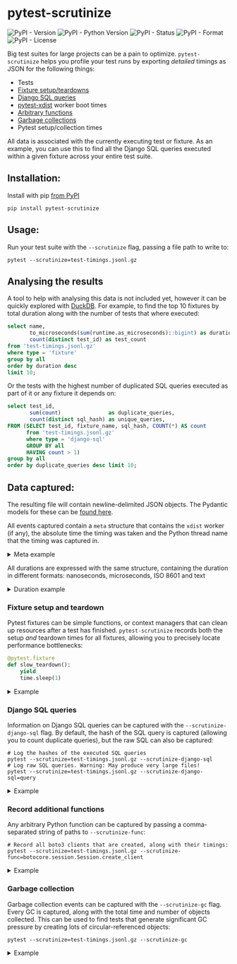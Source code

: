 # pytest-scrutinize

![PyPI - Version](https://img.shields.io/pypi/v/pytest-scrutinize) ![PyPI - Python Version](https://img.shields.io/pypi/pyversions/pytest-scrutinize) ![PyPI - Status](https://img.shields.io/pypi/status/pytest-scrutinize) ![PyPI - Format](https://img.shields.io/pypi/format/pytest-scrutinize) ![PyPI - License](https://img.shields.io/pypi/l/pytest-scrutinize)

Big test suites for large projects can be a pain to optimize. `pytest-scrutinize` helps you
profile your test runs by exporting *detailed* timings as JSON for the following things:

- Tests
- [Fixture setup/teardowns](#fixture-setup-and-teardown)
- [Django SQL queries](#django-sql-queries)
- [pytest-xdist](https://pypi.org/project/pytest-xdist/) worker boot times
- [Arbitrary functions](#record-additional-functions-)
- [Garbage collections](#garbage-collection)
- Pytest setup/collection times

All data is associated with the currently executing test or fixture. As an example, you can
use this to find all the Django SQL queries executed within a given fixture across your
entire test suite.

## Installation:

Install with pip [from PyPI](https://pypi.org/project/pytest-scrutinize/)

```
pip install pytest-scrutinize
```

## Usage:

Run your test suite with the `--scrutinize` flag, passing a file path to write to:

```
pytest --scrutinize=test-timings.jsonl.gz
```

## Analysing the results


A tool to help with analysing this data is not included yet, however it can be quickly explored 
with [DuckDB](https://duckdb.org/). For example, to find the top 10 fixtures by total duration 
along with the number of tests that where executed:

```sql
select name,
       to_microseconds(sum(runtime.as_microseconds)::bigint) as duration,
       count(distinct test_id) as test_count
from 'test-timings.jsonl.gz'
where type = 'fixture'
group by all
order by duration desc
limit 10;
```

Or the tests with the highest number of duplicated SQL queries executed as part of it or 
any fixture it depends on:

```sql
select test_id,
       sum(count)               as duplicate_queries,
       count(distinct sql_hash) as unique_queries,
FROM (SELECT test_id, fixture_name, sql_hash, COUNT(*) AS count
      from 'test-timings.jsonl.gz'
      where type = 'django-sql'
      GROUP BY all
      HAVING count > 1)
group by all
order by duplicate_queries desc limit 10;
```

## Data captured:

The resulting file will contain newline-delimited JSON objects. The Pydantic models for these 
can be [found here](./pytest_scrutinize/data.py).

All events captured contain a `meta` structure that contains the `xdist` worker (if any), the 
absolute time the timing was taken and the Python thread name that the timing was captured in.

<details>
<summary>Meta example</summary>

```json
{
  "meta": {
    "worker": "gw0",
    "recorded_at": "2024-08-17T22:02:44.956924Z",
    "thread_id": 3806124,
    "thread_name": "MainThread"
  }
}
```

</details>

All durations are expressed with the same structure, containing the duration in different formats: 
nanoseconds, microseconds, ISO 8601 and text

<details>
<summary>Duration example</summary>

```json
{
  "runtime": {
    "as_nanoseconds": 60708,
    "as_microseconds": 60,
    "as_iso": "PT0.00006S",
    "as_text": "60 microseconds"
  }
}
```

</details>

### Fixture setup and teardown

Pytest fixtures can be simple functions, or context managers that can clean up resources after a
test has finished. `pytest-scrutinize` records both the setup _and_ teardown times for all fixtures,
allowing you to precisely locate performance bottlenecks:

```python
@pytest.fixture
def slow_teardown():
    yield
    time.sleep(1)
```

<details>
<summary>Example</summary>

```json
{
  "meta": {
    "worker": "master",
    "recorded_at": "2024-08-17T21:23:54.736177Z",
    "thread_name": "MainThread"
  },
  "type": "fixture",
  "name": "pytest_django.plugin._django_set_urlconf",
  "short_name": "_django_set_urlconf",
  "test_id": "tests/test_plugin.py::test_all[normal]",
  "scope": "function",
  "setup": {
    "as_nanoseconds": 5792,
    "as_microseconds": 5,
    "as_iso": "PT0.000005S",
    "as_text": "5 microseconds"
  },
  "teardown": {
    "as_nanoseconds": 2167,
    "as_microseconds": 2,
    "as_iso": "PT0.000002S",
    "as_text": "2 microseconds"
  },
  "runtime": {
    "as_nanoseconds": 7959,
    "as_microseconds": 7,
    "as_iso": "PT0.000007S",
    "as_text": "7 microseconds"
  }
}
```

</details>

### Django SQL queries

Information on Django SQL queries can be captured with the `--scrutinize-django-sql` flag. By
default, the hash of the SQL query is captured (allowing you to count duplicate queries), but
the raw SQL can also be captured:

```shell
# Log the hashes of the executed SQL queries
pytest --scrutinize=test-timings.jsonl.gz --scrutinize-django-sql
# Log raw SQL queries. Warning: May produce very large files!
pytest --scrutinize=test-timings.jsonl.gz --scrutinize-django-sql=query
```

<details>
<summary>Example</summary>

```json
{
  "meta": {
    "worker": "master",
    "recorded_at": "2024-08-17T22:02:47.218492Z",
    "thread_name": "MainThread"
  },
  "name": "django_sql",
  "test_id": "test_django.py::test_case",
  "fixture_name": "test_django.teardown_fixture",
  "runtime": {
    "as_nanoseconds": 18375,
    "as_microseconds": 18,
    "as_iso": "PT0.000018S",
    "as_text": "18 microseconds"
  },
  "type": "django-sql",
  "sql_hash": "be0beb84a58eab3bdc1fc4214f90abe9e937e5cc7f54008e02ab81d51533bc16",
  "sql": "INSERT INTO \"django_app_dummymodel\" (\"foo\") VALUES (%s) RETURNING \"django_app_dummymodel\".\"id\""
}
```

</details>

### Record additional functions

Any arbitrary Python function can be captured by passing a comma-separated string of paths to
`--scrutinize-func`:

```shell
# Record all boto3 clients that are created, along with their timings:
pytest --scrutinize=test-timings.jsonl.gz --scrutinize-func=botocore.session.Session.create_client
```

<details>
<summary>Example</summary>

```json
{
  "meta": {
    "worker": "gw0",
    "recorded_at": "2024-08-17T22:02:44.296938Z",
    "thread_name": "MainThread"
  },
  "name": "urllib.parse.parse_qs",
  "test_id": "test_mock.py::test_case",
  "fixture_name": "test_mock.teardown_fixture",
  "runtime": {
    "as_nanoseconds": 2916,
    "as_microseconds": 2,
    "as_iso": "PT0.000002S",
    "as_text": "2 microseconds"
  },
  "type": "mock"
}
```

</details>

### Garbage collection

Garbage collection events can be captured with the `--scrutinize-gc` flag. Every GC is captured,
along with the total time and number of objects collected. This can be used to find tests that
generate significant GC pressure by creating lots of circular-referenced objects:

```shell
pytest --scrutinize=test-timings.jsonl.gz --scrutinize-gc
```

<details>
<summary>Example</summary>

```json
{
  "meta": {
    "worker": "gw0",
    "recorded_at": "2024-08-17T22:02:44.962665Z",
    "thread_name": "MainThread"
  },
  "type": "gc",
  "runtime": {
    "as_nanoseconds": 5404333,
    "as_microseconds": 5404,
    "as_iso": "PT0.005404S",
    "as_text": "5404 microseconds"
  },
  "collected_count": 279,
  "generation": 2
}
```

</details>